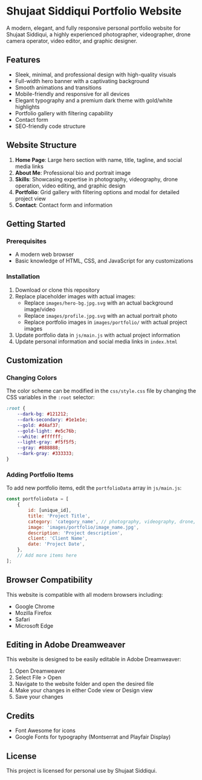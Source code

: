 # Shujaat Siddiqui Portfolio Website

A modern, elegant, and fully responsive personal portfolio website for Shujaat Siddiqui, a highly experienced photographer, videographer, drone camera operator, video editor, and graphic designer.

## Features

- Sleek, minimal, and professional design with high-quality visuals
- Full-width hero banner with a captivating background
- Smooth animations and transitions
- Mobile-friendly and responsive for all devices
- Elegant typography and a premium dark theme with gold/white highlights
- Portfolio gallery with filtering capability
- Contact form
- SEO-friendly code structure

## Website Structure

1. **Home Page**: Large hero section with name, title, tagline, and social media links
2. **About Me**: Professional bio and portrait image
3. **Skills**: Showcasing expertise in photography, videography, drone operation, video editing, and graphic design
4. **Portfolio**: Grid gallery with filtering options and modal for detailed project view
5. **Contact**: Contact form and information

## Getting Started

### Prerequisites

- A modern web browser
- Basic knowledge of HTML, CSS, and JavaScript for any customizations

### Installation

1. Download or clone this repository
2. Replace placeholder images with actual images:
   - Replace `images/hero-bg.jpg.svg` with an actual background image/video
   - Replace `images/profile.jpg.svg` with an actual portrait photo
   - Replace portfolio images in `images/portfolio/` with actual project images
3. Update portfolio data in `js/main.js` with actual project information
4. Update personal information and social media links in `index.html`

## Customization

### Changing Colors

The color scheme can be modified in the `css/style.css` file by changing the CSS variables in the `:root` selector:

```css
:root {
    --dark-bg: #121212;
    --dark-secondary: #1e1e1e;
    --gold: #d4af37;
    --gold-light: #e5c76b;
    --white: #ffffff;
    --light-gray: #f5f5f5;
    --gray: #888888;
    --dark-gray: #333333;
}
```

### Adding Portfolio Items

To add new portfolio items, edit the `portfolioData` array in `js/main.js`:

```javascript
const portfolioData = [
    {
        id: [unique_id],
        title: 'Project Title',
        category: 'category_name', // photography, videography, drone, or design
        image: 'images/portfolio/image_name.jpg',
        description: 'Project description',
        client: 'Client Name',
        date: 'Project Date',
    },
    // Add more items here
];
```

## Browser Compatibility

This website is compatible with all modern browsers including:
- Google Chrome
- Mozilla Firefox
- Safari
- Microsoft Edge

## Editing in Adobe Dreamweaver

This website is designed to be easily editable in Adobe Dreamweaver:

1. Open Dreamweaver
2. Select File > Open
3. Navigate to the website folder and open the desired file
4. Make your changes in either Code view or Design view
5. Save your changes

## Credits

- Font Awesome for icons
- Google Fonts for typography (Montserrat and Playfair Display)

## License

This project is licensed for personal use by Shujaat Siddiqui.